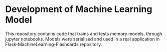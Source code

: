 # Development of Machine Learning Model

This repository contains code that trains and tests memory models, through jupyter notebooks. Models were serialised and used in a real application in Flask-MachineLearning-Flashcards repository. 
